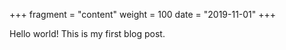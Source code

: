 +++
fragment = "content"
weight = 100
date = "2019-11-01"
+++

Hello world! This is my first blog post.